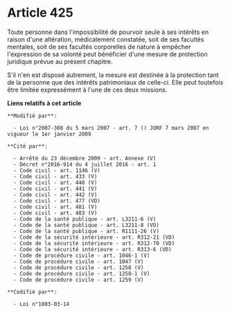 # Article 425

Toute personne dans l'impossibilité de pourvoir seule à ses intérêts en raison d'une altération, médicalement constatée, soit
de ses facultés mentales, soit de ses facultés corporelles de nature à empêcher l'expression de sa volonté peut bénéficier
d'une mesure de protection juridique prévue au présent chapitre.

S'il n'en est disposé autrement, la mesure est destinée à la protection tant de la personne que des intérêts patrimoniaux de
celle-ci. Elle peut toutefois être limitée expressément à l'une de ces deux missions.

**Liens relatifs à cet article**

	**Modifié par**:

	  - Loi n°2007-308 du 5 mars 2007 - art. 7 () JORF 7 mars 2007 en vigueur le 1er janvier 2009

	**Cité par**:

	  - Arrêté du 23 décembre 2009 - art. Annexe (V)
	  - Décret n°2016-914 du 4 juillet 2016 - art. 1
	  - Code civil - art. 1146 (V)
	  - Code civil - art. 433 (V)
	  - Code civil - art. 440 (V)
	  - Code civil - art. 441 (V)
	  - Code civil - art. 442 (V)
	  - Code civil - art. 477 (VD)
	  - Code civil - art. 481 (V)
	  - Code civil - art. 483 (V)
	  - Code de la santé publique - art. L3211-6 (V)
	  - Code de la santé publique - art. L3211-8 (VD)
	  - Code de la santé publique - art. R1111-26 (V)
	  - Code de la sécurité intérieure - art. R312-21 (VD)
	  - Code de la sécurité intérieure - art. R312-70 (VD)
	  - Code de la sécurité intérieure - art. R313-6 (VD)
	  - Code de procédure civile - art. 1046-1 (V)
	  - Code de procédure civile - art. 1047 (V)
	  - Code de procédure civile - art. 1258 (V)
	  - Code de procédure civile - art. 1258-1 (V)
	  - Code de procédure civile - art. 1259 (V)

	**Codifié par**:

	  - Loi n°1803-03-14

